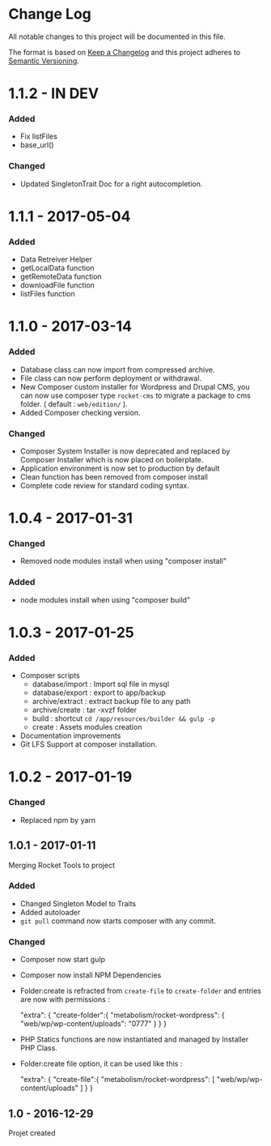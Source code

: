 # Change Log
All notable changes to this project will be documented in this file.

The format is based on [Keep a Changelog](http://keepachangelog.com/) 
and this project adheres to [Semantic Versioning](http://semver.org/).

# 1.1.2 - IN DEV
### Added
* Fix listFiles
* base_url()
### Changed
* Updated SingletonTrait Doc for a right autocompletion.

# 1.1.1 - 2017-05-04
### Added
* Data Retreiver Helper
* getLocalData function
* getRemoteData function
* downloadFile function
* listFiles function

# 1.1.0 - 2017-03-14
### Added
* Database class can now import from compressed archive.
* File class can now perform deployment or withdrawal.
* New Composer custom installer for Wordpress and Drupal CMS, you can now use composer type `rocket-cms` to migrate a package to cms folder. ( default : `web/edition/` ).
* Added Composer checking version.
### Changed
* Composer System Installer is now deprecated and replaced by Composer Installer which is now placed on boilerplate.
* Application environment is now set to production by default
* Clean function has been removed from composer install
* Complete code review for standard coding syntax.

# 1.0.4 - 2017-01-31
### Changed
* Removed node modules install when using "composer install"
### Added
* node modules install when using "composer build"


# 1.0.3 - 2017-01-25
### Added
* Composer scripts
    * database/import : Import sql file in mysql
    * database/export : export to app/backup
    * archive/extract : extract backup file to any path
    * archive/create : tar -xvzf folder
    * build : shortcut `cd /app/resources/builder && gulp -p`
    * create : Assets modules creation
* Documentation improvements
* Git LFS Support at composer installation.


# 1.0.2 - 2017-01-19
### Changed
* Replaced npm by yarn

## 1.0.1 - 2017-01-11 ##
Merging Rocket Tools to project
### Added
* Changed Singleton Model to Traits
* Added autoloader
* `git pull` command now starts composer with any commit.
### Changed 
* Composer now start gulp
* Composer now install NPM Dependencies
* Folder:create is refracted from `create-file` to `create-folder` and entries are now with permissions :


     "extra": {
         "create-folder":{
             "metabolism/rocket-wordpress": {
                 "web/wp/wp-content/uploads": "0777"
             }
         }
     }
* PHP Statics functions are now instantiated and managed by Installer PHP Class.
* Folder:create file option, it can be used like this : 


     "extra": {
         "create-file":{
             "metabolism/rocket-wordpress": [
                 "web/wp/wp-content/uploads"
             ]
         }
     }
     
     
## 1.0 - 2016-12-29 ##
Projet created

